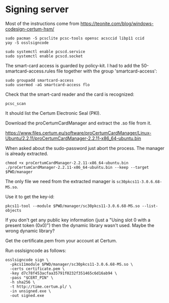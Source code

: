 # Signing server

Most of the instructions come from https://teonite.com/blog/windows-codesign-certum-hsm/

```
sudo pacman -S pcsclite pcsc-tools opensc acsccid libp11 ccid
yay -S osslsigncode
```

```
sudo systemctl enable pcscd.service
sudo systemctl enable pcscd.socket
```

The smart-card access is guarded by policy-kit.
I had to add the 50-smartcard-access.rules file together with the group 'smartcard-access':
```
sudo groupadd smartcard-access
sudo usermod -aG smartcard-access flo
```

Check that the smart-card reader and the card is recognized:
```
pcsc_scan
```
It should list the Certum Electronic Seal (PKI).

Download the proCertumCardManager and extract the .so file from it.

https://www.files.certum.eu/software/proCertumCardManager/Linux-Ubuntu/2.2.11/proCertumCardManager-2.2.11-x86_64-ubuntu.bin

When asked about the sudo-password just abort the process. The manager is already extracted.
```
chmod +x proCertumCardManager-2.2.11-x86_64-ubuntu.bin
./proCertumCardManager-2.2.11-x86_64-ubuntu.bin --keep --target $PWD/manager
```

The only file we need from the extracted manager is `sc30pkcs11-3.0.6.68-MS.so`.

Use it to get the key-id:
```
pkcs11-tool --module $PWD/manager/sc30pkcs11-3.0.6.68-MS.so --list-objects
```
If you don't get any public key information (just a "Using slot 0 with a present token (0x0)") then the
dynamic library wasn't used. Maybe the wrong dynamic library?

Get the certificate.pem from your account at Certum.

Run osslsigncode as follows:
```
osslsigncode sign \
  -pkcs11module $PWD/manager/sc30pkcs11-3.0.6.68-MS.so \
  -certs certificate.pem \
  -key d7c78f453acfaa35791f0232f351465c6d16ab94 \
  -pass "$CERT_PIN" \
  -h sha256 \
  -t http://time.certum.pl/ \
  -in unsigned.exe \
  -out signed.exe
```
